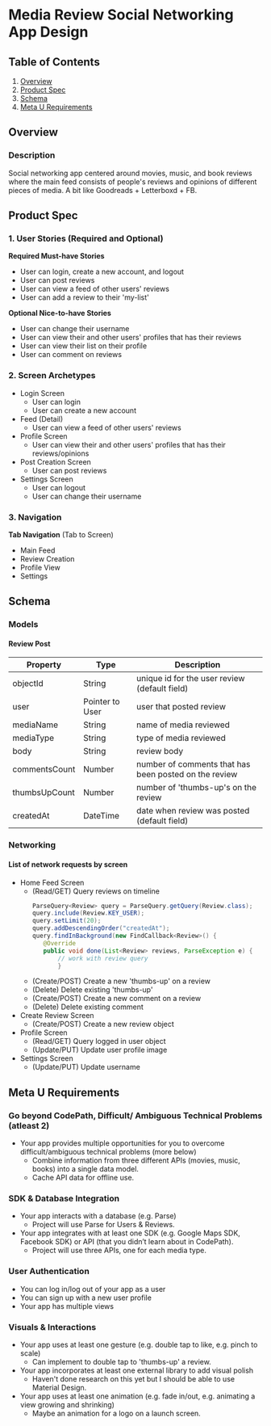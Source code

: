 # Media Review Social Networking App Design

## Table of Contents
1. [Overview](#Overview)
1. [Product Spec](#Product-Spec)
2. [Schema](#Schema)
3. [Meta U Requirements](#Meta-U-Requirements)

## Overview
### Description
Social networking app centered around movies, music, and book reviews where the main feed consists of people's reviews and opinions of different pieces of media. A bit like Goodreads + Letterboxd + FB.

## Product Spec

### 1. User Stories (Required and Optional)

**Required Must-have Stories**

* User can login, create a new account, and logout
* User can post reviews
* User can view a feed of other users' reviews
* User can add a review to their 'my-list'

**Optional Nice-to-have Stories**

* User can change their username
* User can view their and other users' profiles that has their reviews
* User can view their list on their profile
* User can comment on reviews

### 2. Screen Archetypes

* Login Screen
   * User can login
   * User can create a new account
* Feed (Detail)
   * User can view a feed of other users' reviews
* Profile Screen
   * User can view their and other users' profiles that has their reviews/opinions
* Post Creation Screen
   * User can post reviews
* Settings Screen
   * User can logout
   * User can change their username

### 3. Navigation

**Tab Navigation** (Tab to Screen)

* Main Feed
* Review Creation
* Profile View
* Settings


## Schema 
### Models
#### Review Post

   | Property      | Type     | Description |
   | ------------- | -------- | ------------|
   | objectId      | String   | unique id for the user review (default field) |
   | user        | Pointer to User| user that posted review |
   | mediaName         | String     | name of media reviewed |
   | mediaType         | String     | type of media reviewed |
   | body          | String   | review body |
   | commentsCount | Number   | number of comments that has been posted on the review |
   | thumbsUpCount | Number   | number of 'thumbs-up's on the review |
   | createdAt     | DateTime | date when review was posted (default field) |
### Networking
#### List of network requests by screen
   - Home Feed Screen
      - (Read/GET) Query reviews on timeline
         ```java
        ParseQuery<Review> query = ParseQuery.getQuery(Review.class);
        query.include(Review.KEY_USER);
        query.setLimit(20);
        query.addDescendingOrder("createdAt");
        query.findInBackground(new FindCallback<Review>() {
            @Override
            public void done(List<Review> reviews, ParseException e) {
                // work with review query
                }
         ```
      - (Create/POST) Create a new 'thumbs-up' on a review
      - (Delete) Delete existing 'thumbs-up'
      - (Create/POST) Create a new comment on a review
      - (Delete) Delete existing comment
   - Create Review Screen
      - (Create/POST) Create a new review object
   - Profile Screen
      - (Read/GET) Query logged in user object
      - (Update/PUT) Update user profile image
   - Settings Screen
      - (Update/PUT) Update username
    
## Meta U Requirements

### Go beyond CodePath, Difficult/ Ambiguous Technical Problems (atleast 2)

* Your app provides multiple opportunities for you to overcome difficult/ambiguous technical problems (more below)
  * Combine information from three different APIs (movies, music, books) into a single data model.
  * Cache API data for offline use.

### SDK & Database Integration

* Your app interacts with a database (e.g. Parse) 
  * Project will use Parse for Users & Reviews.
* Your app integrates with at least one SDK (e.g. Google Maps SDK, Facebook SDK) or API (that you didn’t learn about in CodePath).
  * Project will use three APIs, one for each media type.

### User Authentication

* You can log in/log out of your app as a user
* You can sign up with a new user profile
* Your app has multiple views

### Visuals & Interactions

* Your app uses at least one gesture (e.g. double tap to like, e.g. pinch to scale) 
  * Can implement to double tap to 'thumbs-up' a review.
* Your app incorporates at least one external library to add visual polish
  * Haven't done research on this yet but I should be able to use Material Design.
* Your app uses at least one animation (e.g. fade in/out, e.g. animating a view growing and shrinking)
  * Maybe an animation for a logo on a launch screen.
